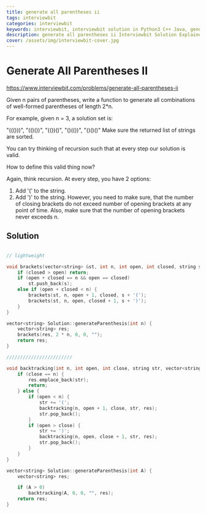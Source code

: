 ```yaml
---
title: generate all parentheses ii
tags: interviewbit
categories: interviewbit
keywords: interviewbit, interviewbit solution in Python3 C++ Java, generate all parentheses ii solution
description: generate all parentheses ii Interviewbit Solution Explained
cover: /assets/img/interviewbit-cover.jpg
---
```


# Generate All Parentheses II

https://www.interviewbit.com/problems/generate-all-parentheses-ii



Given n pairs of parentheses, write a function to generate all combinations of well-formed parentheses of length 2*n.

For example, given n = 3, a solution set is:

"((()))", "(()())", "(())()", "()(())", "()()()"
Make sure the returned list of strings are sorted.



You can try thinking of recursion such that at every step our solution is valid.

How to define this valid thing now?



Again, think recursion. 
At every step, you have 2 options: 
1) Add '(' to the string. 
2) Add ')' to the string. 
However, you need to make sure, that the number of closing brackets do not exceed
number of opening brackets at any point of time. 
Also, make sure that the number of opening brackets never exceeds n.


## Solution

```cpp

// lightweight

void brackets(vector<string> &st, int n, int open, int closed, string s) {
    if (closed > open) return;
    if (open + closed == n && open == closed)
        st.push_back(s);
    else if (open + closed < n) {
        brackets(st, n, open + 1, closed, s + '(');
        brackets(st, n, open, closed + 1, s + ')');
    }
}

vector<string> Solution::generateParenthesis(int n) {
    vector<string> res;
    brackets(res, 2 * n, 0, 0, "");
    return res;
}

////////////////////////

void backtracking(int n, int open, int close, string str, vector<string> &res) {
    if (close == n) {
        res.emplace_back(str);
        return;
    } else {
        if (open < n) {
            str += '(';
            backtracking(n, open + 1, close, str, res);
            str.pop_back();
        }
        if (open > close) {
            str += ')';
            backtracking(n, open, close + 1, str, res);
            str.pop_back();
        }
    }
}

vector<string> Solution::generateParenthesis(int A) {
    vector<string> res;

    if (A > 0)
        backtracking(A, 0, 0, "", res);
    return res;
}
```